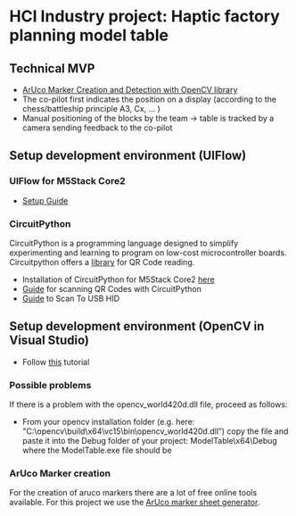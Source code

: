 ﻿# HCI Industry project: Haptic factory planning model table
## Technical MVP
  - [ArUco Marker Creation and Detection with OpenCV library](https://docs.opencv.org/4.x/d5/dae/tutorial_aruco_detection.html)
  - The co-pilot first indicates the position on a display (according to the chess/battleship principle A3, Cx, ... )
  - Manual positioning of the blocks by the team -> table is tracked by a camera sending feedback to the co-pilot
## Setup development environment (UIFlow)
### UIFlow for M5Stack Core2
- [Setup Guide](https://docs.m5stack.com/en/quick_start/core2/uiflow)
### CircuitPython
CircuitPython is a programming language designed to simplify experimenting and learning to program on low-cost microcontroller boards.
Circuitpython offers a [library](https://docs.circuitpython.org/en/latest/shared-bindings/qrio/index.html) for QR Code reading. 
- Installation of CircuitPython for M5Stack Core2 [here](https://circuitpython.org/board/m5stack_core2/)
- [Guide](https://learn.adafruit.com/scan-qr-codes-with-circuitpython) for scanning QR Codes with CircuitPython
- [Guide](https://learn.adafruit.com/scan-qr-codes-with-circuitpython/scan-to-usb-hid) to Scan To USB HID
## Setup development environment (OpenCV in Visual Studio)
- Follow [this](https://subwaymatch.medium.com/adding-opencv-4-2-0-to-visual-studio-2019-project-in-windows-using-pre-built-binaries-93a851ed6141) tutorial
### Possible problems
If there is a problem with the opencv_world420d.dll file, proceed as follows:
- From your opencv installation folder (e.g. here: "C:\opencv\build\x64\vc15\bin\opencv_world420d.dll”) copy the file and paste it into the Debug folder of your project: ModelTable\x64\Debug where the ModelTable.exe file should be
### ArUco Marker creation
For the creation of aruco markers there are a lot of free online tools available. For this project we use the [ArUco marker sheet generator](https://fodi.github.io/arucosheetgen/).
